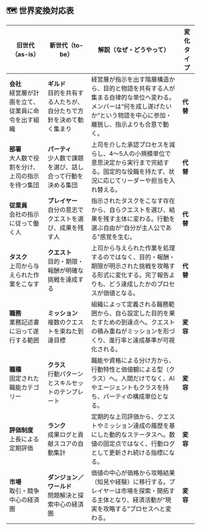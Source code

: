 ## 🗺 世界変換対応表

|旧世代（as-is）|新世代（to-be）|解説（なぜ・どうやって）|変化タイプ|
|---|---|---|---|
|**会社**  <br>経営層が計画を立て、従業員に命令を出す組織|**ギルド**  <br>目的を共有する人たちが、自分たちで方針を決めて動く集まり|経営層が指示を出す階層構造から、目的と物語を共有する人が集まる自律的な単位へ変わる。メンバーは“何を成し遂げたいか”という物語を中心に参加・離脱し、指示よりも合意で動く。|**代替**|
|**部署**  <br>大人数で役割を分け、上司の指示を待つ集団|**パーティ**  <br>少人数で課題を選び、話し合って行動を決める集団|上司を介した承認プロセスを減らし、4〜5人の小規模単位で意思決定から実行まで完結する。固定的な役職を持たず、状況に応じてリーダーや担当を入れ替える。|**代替**|
|**従業員**  <br>会社の指示に従って働く人|**プレイヤー**  <br>自分の意志でクエストを選び、成果を残す人|指示されたタスクをこなす存在から、自らクエストを選び、結果を残す主体に変わる。行動を選ぶ自由が“自分が主人公である”感覚を生む。|**代替**|
|**タスク**  <br>上司から与えられた作業をこなす|**クエスト**  <br>目的・期限・報酬が明確な挑戦を達成する|上司から与えられた作業を処理するのではなく、目的・報酬・期限が明示された挑戦を攻略する形式に変化する。完了報告よりも、どう達成したかのプロセスが価値となる。|**代替**|
|**職務**  <br>業務記述書に沿って遂行する範囲|**ミッション**  <br>複数のクエストを束ねた到達目標|組織によって定義される職務範囲から、自ら設定した目的を果たすための到達点へ。クエストの積み重ねがミッションを形づくり、進行率と達成基準が可視化される。|**変容**|
|**職種**  <br>固定された職能カテゴリー|**クラス**  <br>行動パターンとスキルセットのテンプレート|職能や資格による分け方から、行動特性と価値観による型（クラス）へ。人間だけでなく、AIやエージェントもクラスを持ち、パーティの構成単位となる。|**変容**|
|**評価制度**  <br>上長による定期評価|**ランク**  <br>成果ログと貢献スコアの自動集計|定期的な上司評価から、クエストやミッション達成の履歴を基にした動的なステータスへ。数値の固定点ではなく、行動ログとして更新され続ける指標になる。|**変容**|
|**市場**  <br>取引・競争中心の経済圏|**ダンジョン／ワールド**  <br>問題解決と探索中心の経済圏|価値の中心が価格から攻略結果（知見や経験）に移行する。プレイヤーは市場を探索・開拓する主体となり、経済活動が“現実を攻略する”プロセスへと変わる。|**変容**|